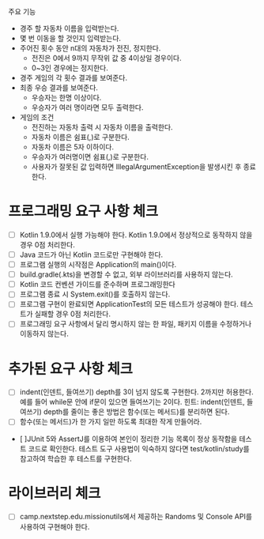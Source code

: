 주요 기능
- 경주 할 자동차 이름을 입력받는다.
- 몇 번 이동을 할 것인지 입력받는다.
- 주어진 횟수 동안 n대의 자동차가 전진, 정지한다.
  - 전진은 0에서 9까지 무작위 값 중 4이상일 경우이다.
  - 0~3인 경우에는 정지한다.
- 경주 게임의 각 횟수 결과를 보여준다.
- 최종 우승 결과를 보여준다.
  - 우승자는 한명 이상이다.
  - 우승자가 여러 명이라면 모두 출력한다.
- 게임의 조건
  - 전진하는 자동차 출력 시 자동차 이름을 출력한다.
  - 자동차 이름은 쉼표(,)로 구분한다.
  - 자동차 이름은 5자 이하이다.
  - 우승자가 여러명이면 쉼표(,)로 구분한다.
  - 사용자가 잘못된 값 입력하면 IllegalArgumentException을 발생시킨 후 종료한다.
# 프로그래밍 요구 사항 체크
- [ ] Kotlin 1.9.0에서 실행 가능해야 한다. Kotlin 1.9.0에서 정상적으로 동작하지 않을 경우 0점 처리한다.
- [ ] Java 코드가 아닌 Kotlin 코드로만 구현해야 한다.
- [ ] 프로그램 실행의 시작점은 Application의 main()이다.
- [ ] build.gradle(.kts)을 변경할 수 없고, 외부 라이브러리를 사용하지 않는다.
- [ ] Kotlin 코드 컨벤션 가이드를 준수하며 프로그래밍한다
- [ ] 프로그램 종료 시 System.exit()를 호출하지 않는다.
- [ ] 프로그램 구현이 완료되면 ApplicationTest의 모든 테스트가 성공해야 한다. 테스트가 실패할 경우 0점 처리한다.
- [ ] 프로그래밍 요구 사항에서 달리 명시하지 않는 한 파일, 패키지 이름을 수정하거나 이동하지 않는다.
# 추가된 요구 사항 체크
- [ ] indent(인덴트, 들여쓰기) depth를 3이 넘지 않도록 구현한다. 2까지만 허용한다. 예를 들어 while문 안에 if문이 있으면 들여쓰기는 2이다. 힌트: indent(인덴트, 들여쓰기) depth를 줄이는 좋은 방법은 함수(또는 메서드)를 분리하면 된다.
- [ ] 함수(또는 메서드)가 한 가지 일만 하도록 최대한 작게 만들어라.
- [ ]JUnit 5와 AssertJ를 이용하여 본인이 정리한 기능 목록이 정상 동작함을 테스트 코드로 확인한다.
  테스트 도구 사용법이 익숙하지 않다면 test/kotlin/study를 참고하여 학습한 후 테스트를 구현한다.
# 라이브러리 체크
- [ ] camp.nextstep.edu.missionutils에서 제공하는 Randoms 및 Console API를 사용하여 구현해야 한다.